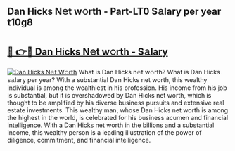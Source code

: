 ## Dan Hicks N𝚎t w𝚘rth - Part-LT0 S𝚊lary per year t10g8

# <h2><a href="http://gc2k4b.nevu.top/?p=Dan+Hicks">🔗 👉🔴 Dan Hicks N𝚎t w𝚘rth - S𝚊lary</a></h2>

[![Dan Hicks N𝚎t W𝚘rth](https://i.imgur.com/Oavwk0R.jpeg)](http://gc2k4b.nevu.top/?p=Dan+Hicks)
What is Dan Hicks n𝚎t w𝚘rth? What is Dan Hicks s𝚊lary per year?
With a substantial Dan Hicks net worth, this wealthy individual is among the wealthiest in his profession. His income from his job is substantial, but it is overshadowed by Dan Hicks net worth, which is thought to be amplified by his diverse business pursuits and extensive real estate investments. This wealthy man, whose Dan Hicks net worth is among the highest in the world, is celebrated for his business acumen and financial intelligence. With a Dan Hicks net worth in the billions and a substantial income, this wealthy person is a leading illustration of the power of diligence, commitment, and financial intelligence.
